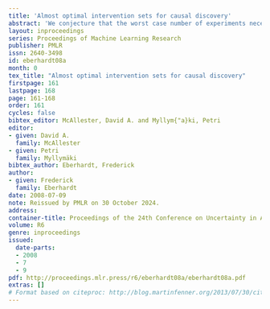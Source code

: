 ```yaml
---
title: 'Almost optimal intervention sets for causal discovery'
abstract: 'We conjecture that the worst case number of experiments necessary and sufficient to discover a causal graph uniquely given its observational Markov equivalence class can be specified as a function of the largest clique in the Markov equivalence class. We provide an algorithm that computes intervention sets that we believe are optimal for the above task. The algorithm builds on insights gained from the worst case analysis in Eberhardt et al. (2005) for sequences of experiments when all possible directed acyclic graphs over N variables are considered. A simulation suggests that our conjecture is correct. We also show that a generalization of our conjecture to other classes of possible graph hypotheses cannot be given easily, and in what sense the algorithm is then no longer optimal.'
layout: inproceedings
series: Proceedings of Machine Learning Research
publisher: PMLR
issn: 2640-3498
id: eberhardt08a
month: 0
tex_title: "Almost optimal intervention sets for causal discovery"
firstpage: 161
lastpage: 168
page: 161-168
order: 161
cycles: false
bibtex_editor: McAllester, David A. and Myllym{"a}ki, Petri
editor:
- given: David A.
  family: McAllester
- given: Petri
  family: Myllymäki
bibtex_author: Eberhardt, Frederick
author:
- given: Frederick
  family: Eberhardt 
date: 2008-07-09
note: Reissued by PMLR on 30 October 2024.
address:
container-title: Proceedings of the 24th Conference on Uncertainty in Artificial Intelligence
volume: R6
genre: inproceedings
issued:
  date-parts:
  - 2008
  - 7
  - 9
pdf: http://proceedings.mlr.press/r6/eberhardt08a/eberhardt08a.pdf
extras: []
# Format based on citeproc: http://blog.martinfenner.org/2013/07/30/citeproc-yaml-for-bibliographies/
---
```


